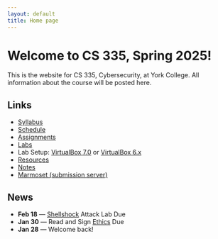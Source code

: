 ```yaml
---
layout: default
title: Home page
---
```

# Welcome to CS 335, Spring 2025!

This is the website for CS 335, Cybersecurity, at York College. All information about the course will be posted here.

## Links

* [Syllabus](syllabus/index.html)
* [Schedule](schedule/index.html)
* [Assignments](assignments/index.html)
* [Labs](labs/index.html)
* Lab Setup: [VirtualBox 7.0](labs/setupv7.html) or [VirtualBox 6.x](labs/setup.html)
* [Resources](resources/index.html)
* [Notes](notes/index.html)
* <a href="https://cs.ycp.edu/marmoset" target="_blank">Marmoset (submission server)</a>

## News
<!-- * **May 09** &mdash; Final Project Presentations (as needed)
* **May 07** &mdash; Final Project Presentations
* **May 02** &mdash; [Final Project](assignments/project.html) Code, Slides, Report Due
* **Apr 30** &mdash; Optional Labs Due
* **Apr 30** &mdash; [SQL Injection Attack](labs/sql_attack.html) Lab Due
* **Apr 28** &mdash; [Cross-Site Scripting Attack](labs/xss_attack.html) Lab Due
* **Apr 14** &mdash; [Cross-Site Request Forgery Attack](labs/csrf.html) Lab Due  
* **Apr 02** &mdash; [Local DNS Attacks](labs/dns_attack.html) Lab Due
* **Mar 24** &mdash; [Attacks on TCP](labs/tcp_attack.html) Lab Due
* **Mar 21** &mdash; [Final Project](assignments/project.html) Proposal Due
* **Mar 07** &mdash; Exam 1
* **Feb 29** &mdash; [Buffer Overflow](labs/buffer_overflow.html) Attack Lab Due
-->

* **Feb 18** &mdash; [Shellshock](labs/shellshock.html) Attack Lab Due
* **Jan 30** &mdash; Read and Sign [Ethics](assignments/ethics.html) Due
* **Jan 28** &mdash; Welcome back!